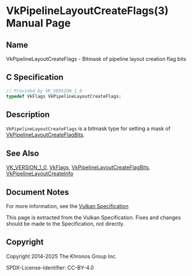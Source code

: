 # VkPipelineLayoutCreateFlags(3) Manual Page

## Name

VkPipelineLayoutCreateFlags - Bitmask of pipeline layout creation flag bits



## [](#_c_specification)C Specification

```c++
// Provided by VK_VERSION_1_0
typedef VkFlags VkPipelineLayoutCreateFlags;
```

## [](#_description)Description

`VkPipelineLayoutCreateFlags` is a bitmask type for setting a mask of [VkPipelineLayoutCreateFlagBits](https://registry.khronos.org/vulkan/specs/latest/man/html/VkPipelineLayoutCreateFlagBits.html).

## [](#_see_also)See Also

[VK\_VERSION\_1\_0](https://registry.khronos.org/vulkan/specs/latest/man/html/VK_VERSION_1_0.html), [VkFlags](https://registry.khronos.org/vulkan/specs/latest/man/html/VkFlags.html), [VkPipelineLayoutCreateFlagBits](https://registry.khronos.org/vulkan/specs/latest/man/html/VkPipelineLayoutCreateFlagBits.html), [VkPipelineLayoutCreateInfo](https://registry.khronos.org/vulkan/specs/latest/man/html/VkPipelineLayoutCreateInfo.html)

## [](#_document_notes)Document Notes

For more information, see the [Vulkan Specification](https://registry.khronos.org/vulkan/specs/latest/html/vkspec.html#VkPipelineLayoutCreateFlags)

This page is extracted from the Vulkan Specification. Fixes and changes should be made to the Specification, not directly.

## [](#_copyright)Copyright

Copyright 2014-2025 The Khronos Group Inc.

SPDX-License-Identifier: CC-BY-4.0